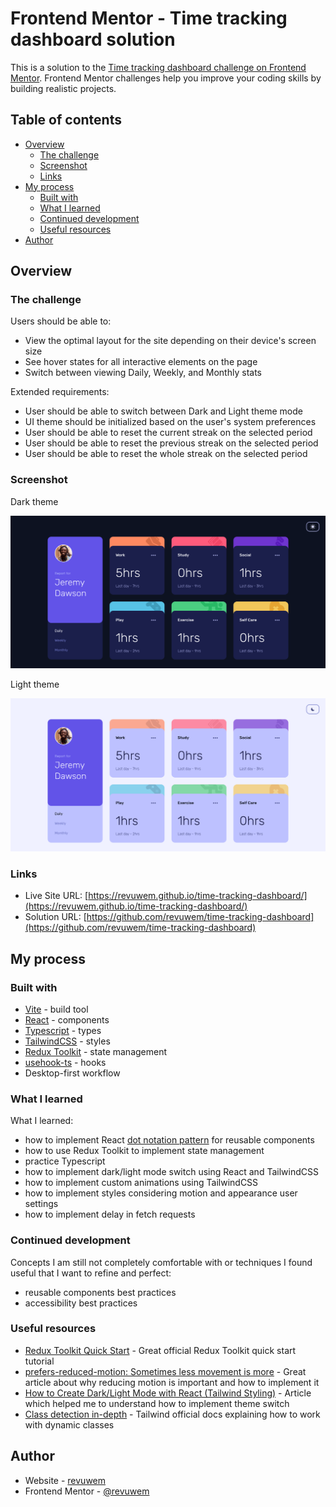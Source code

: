# Frontend Mentor - Time tracking dashboard solution

This is a solution to the [Time tracking dashboard challenge on Frontend Mentor](https://www.frontendmentor.io/challenges/time-tracking-dashboard-UIQ7167Jw). Frontend Mentor challenges help you improve your coding skills by building realistic projects. 

## Table of contents

- [Overview](#overview)
  - [The challenge](#the-challenge)
  - [Screenshot](#screenshot)
  - [Links](#links)
- [My process](#my-process)
  - [Built with](#built-with)
  - [What I learned](#what-i-learned)
  - [Continued development](#continued-development)
  - [Useful resources](#useful-resources)
- [Author](#author)

## Overview

### The challenge

Users should be able to:

- View the optimal layout for the site depending on their device's screen size
- See hover states for all interactive elements on the page
- Switch between viewing Daily, Weekly, and Monthly stats

Extended requirements:

- User should be able to switch between Dark and Light theme mode
- UI theme should be initialized based on the user's system preferences
- User should be able to reset the current streak on the selected period
- User should be able to reset the previous streak on the selected period
- User should be able to reset the whole streak on the selected period

### Screenshot

Dark theme 

![Dark theme UI](./screenshot/screenshot-dark.png)

Light theme 

![Dark theme UI](./screenshot/screenshot-light.png)

### Links

- Live Site URL: [https://revuwem.github.io/time-tracking-dashboard/](https://revuwem.github.io/time-tracking-dashboard/)
- Solution URL: [https://github.com/revuwem/time-tracking-dashboard](https://github.com/revuwem/time-tracking-dashboard)

## My process

### Built with

- [Vite](https://vitejs.dev/) - build tool
- [React](https://reactjs.org/) - components
- [Typescript](https://www.typescriptlang.org/) - types
- [TailwindCSS](https://tailwindcss.com/) - styles
- [Redux Toolkit](https://redux-toolkit.js.org/) - state management
- [usehook-ts](https://usehooks-ts.com/) - hooks
- Desktop-first workflow

### What I learned

What I learned:

- how to implement React [dot notation pattern](https://revuwem.github.io/time-tracking-dashboard/) for reusable components 
- how to use Redux Toolkit to implement state management
- practice Typescript
- how to implement dark/light mode switch using React and TailwindCSS
- how to implement custom animations using TailwindCSS
- how to implement styles considering motion and appearance user settings
- how to implement delay in fetch requests

### Continued development

Concepts I am still not completely comfortable with or techniques I found useful that I want to refine and perfect:

  - reusable components best practices
  - accessibility best practices

### Useful resources

- [Redux Toolkit Quick Start](https://redux-toolkit.js.org/tutorials/quick-start) - Great official Redux Toolkit quick start tutorial
- [prefers-reduced-motion: Sometimes less movement is more](https://web.dev/prefers-reduced-motion/) - Great article about why reducing motion is important and how to implement it
- [How to Create Dark/Light Mode with React (Tailwind Styling)](https://dev.to/naomipham_/how-to-create-darklight-mode-with-react-and-tailwind-59e0) - Article which helped me to understand how to implement theme switch
- [Class detection in-depth](https://tailwindcss.com/docs/content-configuration#dynamic-class-names) - Tailwind official docs explaining how to work with dynamic classes

## Author

- Website - [revuwem](https://www.github.com/revuwem)
- Frontend Mentor - [@revuwem](https://www.frontendmentor.io/profile/revuwem)
